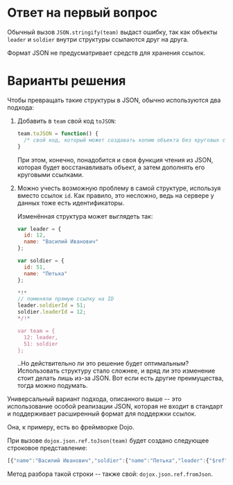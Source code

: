 # Ответ на первый вопрос

Обычный вызов `JSON.stringify(team)` выдаст ошибку, так как объекты `leader` и `soldier` внутри структуры ссылаются друг на друга.

Формат JSON не предусматривает средств для хранения ссылок.

# Варианты решения

Чтобы превращать такие структуры в JSON, обычно используются два подхода:

1. Добавить в `team` свой код `toJSON`:

    ```js
    team.toJSON = function() {
      /* свой код, который может создавать копию объекта без круговых ссылок и передавать управление JSON.stringify */
    }
    ```

    При этом, конечно, понадобится и своя функция чтения из JSON, которая будет восстанавливать объект, а затем дополнять его круговыми ссылками.
2. Можно учесть возможную проблему в самой структуре, используя вместо ссылок `id`. Как правило, это несложно, ведь на сервере у данных тоже есть идентификаторы.

    Изменённая структура может выглядеть так:

    ```js
    var leader = {
      id: 12,
      name: "Василий Иванович"
    };

    var soldier = {
      id: 51,
      name: "Петька"
    };

    *!*
    // поменяли прямую ссылку на ID
    leader.soldierId = 51;
    soldier.leaderId = 12;
    */!*

    var team = {
      12: leader,
      51: soldier
    };
    ```

    ..Но действительно ли это решение будет оптимальным? Использовать структуру стало сложнее, и вряд ли это изменение стоит делать лишь из-за JSON. Вот если есть другие преимущества, тогда можно подумать.

Универсальный вариант подхода, описанного выше -- это использование особой реализации JSON, которая не входит в стандарт и поддерживает расширенный формат для поддержки ссылок.

Она, к примеру, есть во фреймворке Dojo.

При вызове `dojox.json.ref.toJson(team)` будет создано следующее строковое представление:

```js no-beautify
[{"name":"Василий Иванович","soldier":{"name":"Петька","leader":{"$ref":"#0"}}},{"$ref":"#0.soldier"}]
```

Метод разбора такой строки -- также свой: `dojox.json.ref.fromJson`.